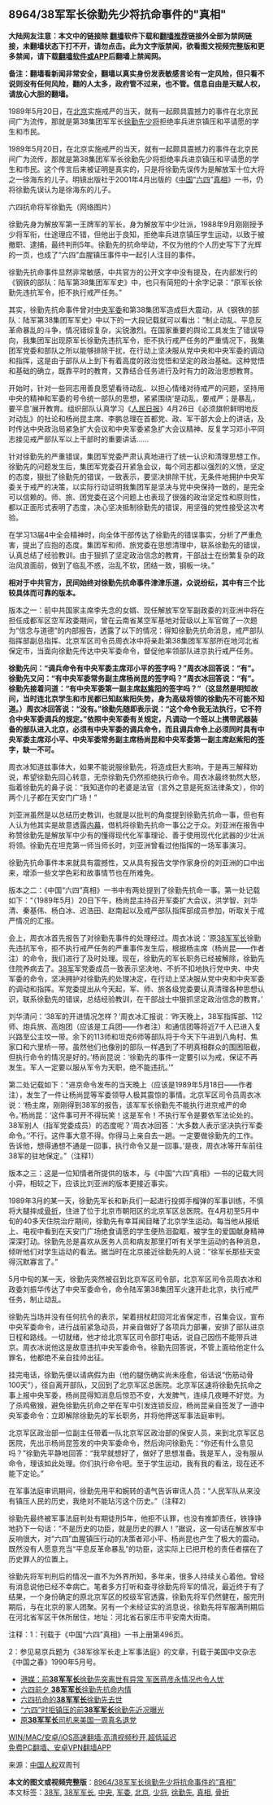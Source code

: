  <h2>8964/38军军长徐勤先少将抗命事件的"真相"</h2> <p class="notice"><b>大陆网友注意：本文中的链接除 <a href="https://github.com/bannedbook/fanqiang" >翻墙</a>软件下载和<a href="https://github.com/killgcd/justmysocks/blob/master/README.md">翻墙推荐</a>链接外全部为禁网链接，未翻墙状态下打不开，请勿点击。此为文字版禁闻，欲看图文视频完整版和更多禁闻，请下载<a href="https://github.com/bannedbook/fanqiang">翻墙软件或APP</a>后翻墙上禁闻网。</p><p>备注：翻墙看新闻非常安全，翻墙以真实身份发表敏感言论有一定风险，但只看不说则没有任何风险，翻的人太多，政府管不过来，也不管。信息自由是天赋人权，请放心大胆的翻墙。</b></p>  <div class="entry"> <p id="summary">1989年5月20日，在<a href="https://www.bannedbook.org/bnews/tag/%e5%8c%97%e4%ba%ac/" class="st_tag internal_tag" rel="tag" title="标签 北京 下的日志">北京</a>实施戒严的当天，就有一起颇具震撼力的事件在北京民间广为流传，那就是第38集团军军长<a href="https://www.bannedbook.org/bnews/tag/%e5%be%90%e5%8b%a4%e5%85%88/" class="st_tag internal_tag" rel="tag" title="标签 徐勤先 下的日志">徐勤先</a><a href="https://www.bannedbook.org/bnews/tag/%e5%b0%91%e5%b0%86/" class="st_tag internal_tag" rel="tag" title="标签 少将 下的日志">少将</a>拒绝率兵进京镇压和平请愿的学生和市民。</p> <p>1989年5月20日，在北京实施戒严的当天，就有一起颇具震撼力的事件在北京民间广为流传，那就是第38集团军军长徐勤先少将拒绝率兵进京镇压和平请愿的学生和市民。这个传言后来被证明是真实的，只是将徐勤先误传为是解放军十位大将之一徐海东的儿子。明镜出版社于2001年4月出版的《<span class='wp_keywordlink_affiliate'><a href="https://www.bannedbook.org/" title="中国" target="_blank">中国</a></span>“<span class='wp_keywordlink'><a href="https://www.bannedbook.org/forum2/topic2509.html" title="《中国六四真相》" target="_blank">六四</a></span>”<a href="https://www.bannedbook.org/bnews/tag/%e7%9c%9f%e7%9b%b8/" class="st_tag internal_tag" rel="tag" title="标签 真相 下的日志">真相</a>》一书，仍将徐勤先误认为是徐海东的儿子。</p> <p>六四抗命将军徐勤先（网络图片）</p> <p>徐勤先身为解放军第一王牌军的军长，身为解放军中少壮派，1988年9月刚刚授予少将军衔，仕途理应不错，但他出于良知，拒绝率兵进京镇压学生运动，以致于被撤职、逮捕，最终判刑5年。徐勤先的抗命举动，不仅为他的个人历史写下了光辉的一页，也成了“六四”血腥镇压事件中一起引人注目的事件。</p> <p>徐勤先抗命事件显然非常敏感，中共官方的公开文字中没有提及，在内部发行的《钢铁的部队：陆军第38集团军军史》中，也只有简短的十余字记录：“原军长徐勤先违抗军令，拒不执行戒严任务。”</p> <p>其实，徐勤先抗命事件曾对<a href="https://www.bannedbook.org/bnews/tag/%E4%B8%AD%E5%A4%AE/" class="st_tag internal_tag" rel="tag" title="标签 中央 下的日志">中央</a><a href="https://www.bannedbook.org/bnews/tag/%E5%86%9B%E5%A7%94/" class="st_tag internal_tag" rel="tag" title="标签 军委 下的日志">军委</a>和第38集团军造成巨大震动，从《钢铁的部队：陆军第38集团军军史》中以下的一大段记载就可以看出：“制止动乱、平息反革命暴乱的斗争，情况错综复杂，尖锐激烈。在国家重要的舆论工具发生了错误导向，我集团军出现原军长徐勤先违抗军令，拒不执行戒严任务的严重情况下，我集团军党委和部队之所以能够排除干扰，在行动上坚决服从党中央和中央军委的调动和指挥，这是由于部队从上到下有着高度的政治觉悟和坚定的政治基础。这种觉悟和基础的确立，既靠平时的教育，又靠结合任务进行及时有力的政治思想教育。</p> <p>开始时，针对一些同志用善良愿望看待动乱、以担心情绪对待戒严的问题，坚持用中央的精神和军委的号令统一部队的思想，紧紧围绕‘是动乱，要戒严；是暴乱，要平息’展开教育。组织部队认真学习《<span class='wp_keywordlink'><a href="https://www.bannedbook.org/forum2/topic109.html" title="透视人民日报" target="_blank">人民日报</a></span>》4月26日《必须旗帜鲜明地反对动乱》的社论和杨尚昆主席、李鹏总理在首都党、政、军干部大会上的讲话，及时传达中央政治局紧急扩大会议和中央军委紧急扩大会议精神、反复学习邓小平同志接见戒严部队军以上干部时的重要讲话……</p> <p>针对徐勤先的严重错误，集团军党委严肃认真地进行了统一认识和清理思想工作。徐勤先的问题发生后，集团军党委召开紧急会议，每个同志都以强烈的义愤，坚定的态度，狠批了徐勤先的错误，一致表示，要坚决排除干扰，无条件地拥护中央军委关于戒严的决策，以实际行动证明我集团军是坚决与党中央保持一致的，是完全可以信赖的。师、旅、团党委在这个问题上也表现了很强的政治坚定性和原则性，都以正面形式表明了态度，决心坚决抵制徐勤先的错误，用坚强的党性接受这次考验。</p>  <p>在学习13届4中全会精神时，向全体干部传达了徐勤先的错误事实，分析了严重危害，提出了应抱的态度。集团军和师、旅党委在思想清理中，联系徐勤先的错误，认真总结了经验教训。由于狠抓了坚定政治信念的教育，干部战士在纷繁复杂的政治风浪面前，做到了临乱不惑，治乱不软，团结一致，钢板一块。”</p> <p><strong>相对于中共官方，民间始终对徐勤先抗命事件津津乐道，众说纷纭，其中有三个比较具体而可靠的版本。</strong></p> <p>版本之一：前中共国家主席李先念的女婿、现任解放军空军副政委的刘亚洲中将在担任成都军区空军政委期间，曾在云南省某空军基地对营级以上军官做了一次题为“信念与道德”的内部报告，透露了以下的情况：得知徐勤先抗命消息，戒严部队指挥部副总指挥、北京军区司令员周衣冰中将亲赴第38集团军军部所在地河北省保定市，当面向徐勤先传达中央军委命令，督促他率领部队进京执行戒严任务。</p> <p><strong>徐勤先问：“调兵命令有中央军委主席邓小平的签字吗？”周衣冰回答说：“有”。徐勤先又问：“有中央军委常务副主席杨尚昆的签字吗？”周衣冰回答说：“有”。徐勤先接着问道：“有中央军委第一副主席<span class='wp_keywordlink'><a href="https://www.bannedbook.org/forum2/topic93.html" title="《改革历程-赵紫阳回忆录》" target="_blank">赵紫阳</a></span>的签字吗？”（这显然是明知故问，当时连北京学生和市民都已知赵紫阳失势，身为高级将领的徐勤先不可能不知道。）周衣冰回答说：“没有。”徐勤先随即表示说：“这个命令我无法执行，它不符合中央军委调兵的规定。”依照中央军委有关规定，凡调动一个班以上携带武器装备的部队进入北京，必须有中央军委的调兵命令，而且调兵命令上必须同时具有中央军委主席邓小平、中央军委常务副主席杨尚昆和中央军委第一副主席赵紫阳的签字，缺一不可。</strong></p> <p>周衣冰知道兹事体大，如果不能说服徐勤先，将造成巨大影响，于是再三解释劝说，希望徐勤先回心转意，无奈徐勤先仍然拒绝执行命令。周衣冰最终勃然大怒，指着徐勤先的鼻子说：“我知道你的老婆是法官（言外之意是死抠法律条文），你的两个儿子都在天安门广场！”</p> <p>刘亚洲虽然是以总结历史教训，也就是以批判的角度提到徐勤先抗命一事，但也有人认为他其实是故意透露<span class='wp_keywordlink_affiliate'><a href="https://www.bannedbook.org/bnews/ccpdope/" title="中共高层内幕" target="_blank">内幕</a></span>，借机将徐勤先抗命一事公之于众。刘亚洲在报告中称赞徐勤先是解放军中少有的懂得现代化军事理论、善于使用现代化武器的少壮派将领。徐勤先在坦克第一师当师长时，刘亚洲曾看过他指挥的一场军事演习。</p> <p>徐勤先抗命事件本来就具有震撼性，又从具有报告文学作家身份的刘亚洲的口中出来，增添一些文学色彩和故事情节也在所难免。</p> <p>版本之二：《中国“六四”真相》一书中有两处提到了徐勤先抗命一事。第一处记载如下：“（1989年5月）20日下午，杨尚昆主持召开军委扩大会议，洪学智、刘华清、秦基伟、杨白冰、迟浩田、赵南起以及戒严部队指挥部成员参加，听取关于戒严情况的汇报。</p>  <p>会上，周衣冰首先报告了对徐勤先事件的处理经过。周衣冰说：‘原<a href="https://www.bannedbook.org/bnews/tag/38%e5%86%9b%e5%86%9b%e9%95%bf/" class="st_tag internal_tag" rel="tag" title="标签 38军军长 下的日志">38军军长</a>徐勤先违抗军令，拒不执行戒严任务的严重事件发生后，根据杨主席（杨尚昆——作者注）的命令，我们进行了及时处理。现在，徐勤先的军长职务已经被解除，徐勤先住院养病去了。<a href="https://www.bannedbook.org/bnews/tag/38%e5%86%9b/" class="st_tag internal_tag" rel="tag" title="标签 38军 下的日志">38军</a>军党委成员一致表示坚决地、不折不扣地执行党中央、中央军委的命令，坚决拥护对徐勤先的处理决定，在行动上坚决服从党中央和中央军委的调动和指挥。军党委提出从今天起，军、师、旅各级党委要认真清理各种思想认识，联系徐勤先的错误，总结经验教训，在干部战士中狠抓坚定政治信念的教育。’</p> <p>刘华清问：‘38军的开进情况怎样？’周衣冰汇报说：‘昨天晚上，38军指挥部、112师、炮兵旅、高炮团（应该是工兵团——作者注）和通信团等将近7千人已进入复兴路至公主坟一带。余下的113师和坦克6师等部队将于今天下午进到八角村、焦家口和六里桥一带。虽然他们也像别的部队一样遇到了不明真相群众的围困阻截，但执行命令的情况是好的。’杨尚昆说：‘徐勤先的事件一定要引以为戒，保证不再发生。军人一定要以服从军令为天职，绝不能违抗。’”</p> <p>第二处记载如下：“进京命令发布的当天晚上（应该是1989年5月18日——作者注），发生了一件让杨尚昆等军委领导人极其震惊的事情。北京军区司令员周衣冰说：‘杨主席，刚刚得到38军的报告，该军军长徐勤先不能执行进京戒严的命令。’杨尚昆：‘这件事可开不得玩笑！这是军令！不执行军令是要依军法论处的。38军别人（指军党委成员）的态度呢？’周衣冰回答：‘大多数人表示坚决执行军委命令。’‘不行。这件事大意不得。你得马上亲自去一趟。一定要做徐勤先的工作。告诉他，想得通想不通是一回事，执行命令又是一回事。’是夜，周衣冰等开车前往38军的驻地保定。”（注释1）</p> <p>版本之三：这是一位知情者所提供的版本，与《中国“六四”真相》一书的记载大同小异，相较之下，应该比刘亚洲的版本更接近事实。</p> <p>1989年3月的某一天，徐勤先军长和新兵们一起进行投掷手榴弹的军事训练，不慎将大腿摔成<a href="https://www.bannedbook.org/bnews/tag/%E9%AA%A8%E6%8A%98/" class="st_tag internal_tag" rel="tag" title="标签 骨折 下的日志">骨折</a>，住进了位于北京市朝阳区的北京军区总医院。在4月初至5月中旬的40多天住院治疗期间，徐勤先有幸耳闻目睹了北京学生运动。每当他从报纸上、电视中看到在天安门广场绝食请愿的学生便热泪盈眶，被学生的爱国献身精神深深打动。徐勤先总是喜欢从医务人员和病友那里打听有关学生运动的各种消息，倾听他们对学生运动的看法。据当时在北京接近徐勤先的人说：“徐军长那些天变得沉默寡言了。”</p> <p>5月中旬的某一天，徐勤先突然被召到北京军区司令部，北京军区司令员周衣冰和政委刘振华传达了中央军委命令，命令陆军第38集团军火速开赴北京，执行戒严任务，制止动乱。</p> <p>徐勤先当场并没有任何抗令的表示，架着拐杖赶回河北省保定市，召集会议，宣布中央军委命令，进行战前紧急动员，并亲自做好了各项兵力部署，安排了部队进京日程和路线。一切就绪，他才给北京军区司令部打电话，说自己因伤不能带兵进京。周衣冰说他这是故意违抗中央军委命令。徐勤先回答说，不管上面给他定什么罪名，他都绝不亲自挂帅出征。</p> <p>挂完电话，徐勤先便以请病假为由（他的腿伤确实尚未痊愈，俗话说“伤筋动骨100天”），径自离开部队，又回到了北京军区总医院。北京军区速将徐勤先抗命之事上报中央军委，杨尚昆得知消息后惊恐不安，大发脾气，连续几夜睡不好觉。为了杀鸡儆猴，避免徐勤先抗命之举在军中引发连锁反应，杨尚昆亲自签发了一道中央军委命令：立即解除徐勤先的军长职务，并将他押送军事法庭审判。</p>  <p>北京军区政治部一位副主任带着一队北京军区政治部的保安人员，来到北京军区总医院，先出示杨尚昆签发的中央军委命令，然后询问徐勤先：“你还有什么意见吗？”徐勤先平静地回答：“我早就想好了，做好了思想准备。我是军人，没有服从命令，理该如此处理。你们执行命令吧。至于学生运动，我有我的看法，现在还不能下定论。”</p> <p>在军事法庭审讯期间，徐勤先用平和婉转的语气告诉审讯人员：“人民军队从来没有镇压人民的历史，我绝对不能玷污这个历史。”（注释2）</p> <p>徐勤先最终被军事法庭判处有期徒刑5年，他拒不认罪，也没有推卸责任，铁铮铮地扔下一句话：“不是历史的功臣，就是历史的罪人！”据说，这一句话在解放军中反响很大，对“六四”血腥镇压行动的决策者邓小平、杨尚昆也产生了极大的震动。既然没有人愿意充当“平息反革命暴乱”的功臣，这实际上已把开枪的责任者摆在了历史罪人的位置上。</p> <p>徐勤先将军判刑后的情况一直不为外界所知，多年来，很多人持续关心着他。曾经有消息说他已经不幸病亡。笔者多方打听和查寻徐勤先将军的情况，最近终于有了结果，一个身份确定的原北京军区的校级军官透露，徐勤先将军仍然健在，服完刑期后，与在北京的家人团聚。另有一个未经证实的消息说，徐勤先将军服满刑期后在河北省军区干休所居住，地址：河北省石家庄市平安南大街南。</p> <p>注释：1：刊载于《中国“六四”真相》一书上册第496页。</p> <p>2：参见易京兵题为《38军徐军长走上军事法庭》的文章，刊载于美国中文杂志《中国之春》1990年5月号。</p> <ul class='op-related-articles' title='相关阅读'> <li><a href='https://www.bannedbook.org/bnews/cbnews/20210113/1466844.html' target='_blank'>港媒：前<b>38军军长</b>徐勤先突离世有异常 军医蒋彦永情况也令人忧</a></li> <li><a href='https://www.bannedbook.org/bnews/comments/20210110/1464725.html' target='_blank'>六四前夕 <b>38军军长</b>徐勤先抗命内情</a></li> <li><a href='https://www.bannedbook.org/bnews/headline/20210109/1463918.html' target='_blank'>六四抗命的<b>38军军长</b>徐勤先去世</a></li> <li><a href='https://www.bannedbook.org/bnews/comments/20200604/1339362.html' target='_blank'>“六四”时拒镇压的前<b>38军军长</b>徐勤先近况曝光</a></li> <li><a href='https://www.bannedbook.org/bnews/topimagenews/20180401/922074.html' target='_blank'>原<b>38军军长</b>司机来美国一周真名退党</a></li> </ul> <p class="texttj"> <a href="https://github.com/bannedbook/fanqiang/wiki/V2ray%E6%9C%BA%E5%9C%BA" target="_blank">WIN/MAC/安卓/iOS高速翻墙:高清视频秒开,超低延迟</a><br/> <a href="https://github.com/bannedbook/fanqiang/wiki/%E7%A6%81%E9%97%BB%E7%BD%91%E5%AE%89%E5%8D%93%E7%BF%BB%E5%A2%99%E6%96%B0%E9%97%BBAPP" target="_blank">免费PC翻墙、安卓VPN翻墙APP</a></p><p> 来源：<span class='wp_keywordlink'><a href="https://www.bannedbook.org/forum20/" title="中国人权论坛" target="_blank">中国人权</a></span>双周刊 </p> <a name='sharetosocial'></a>       <div><b>本文的图文或视频完整版</b>：<a href='https://www.bannedbook.org/bnews/cbnews/20210604/1559930.html'>8964/38军军长徐勤先少将抗命事件的&#8221;真相&#8221;</a></div>  </div><!--END ENTRY--> <div class="postfooter"> <div>本文标签：<a href="https://www.bannedbook.org/bnews/tag/38%e5%86%9b/" rel="tag">38军</a>, <a href="https://www.bannedbook.org/bnews/tag/38%e5%86%9b%e5%86%9b%e9%95%bf/" rel="tag">38军军长</a>, <a href="https://www.bannedbook.org/bnews/tag/%E4%B8%AD%E5%A4%AE/" rel="tag">中央</a>, <a href="https://www.bannedbook.org/bnews/tag/%E5%86%9B%E5%A7%94/" rel="tag">军委</a>, <a href="https://www.bannedbook.org/bnews/tag/%e5%8c%97%e4%ba%ac/" rel="tag">北京</a>, <a href="https://www.bannedbook.org/bnews/tag/%e5%b0%91%e5%b0%86/" rel="tag">少将</a>, <a href="https://www.bannedbook.org/bnews/tag/%e5%be%90%e5%8b%a4%e5%85%88/" rel="tag">徐勤先</a>, <a href="https://www.bannedbook.org/bnews/tag/%e7%9c%9f%e7%9b%b8/" rel="tag">真相</a>, <a href="https://www.bannedbook.org/bnews/tag/%E9%AA%A8%E6%8A%98/" rel="tag">骨折</a></div>  </div><!--END POSTFOOTER--> 